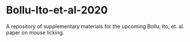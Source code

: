 # Bollu-Ito-et-al-2020
A repository of supplementary materials for the upcoming Bollu, Ito, et. al. paper on mouse licking.
